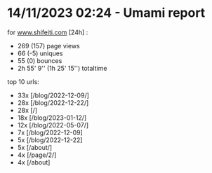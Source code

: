 # 14/11/2023 02:24 - Umami report
for www.shifeiti.com [24h] :

 - 269 (157) page views
 - 66 (-5) uniques
 - 55 (0) bounces
 - 2h 55' 9'' (1h 25' 15'') totaltime


top 10 urls:
 - 33x [/blog/2022-12-09/]
 - 28x [/blog/2022-12-22/]
 - 28x [/]
 - 18x [/blog/2023-01-12/]
 - 12x [/blog/2022-05-07/]
 - 7x [/blog/2022-12-09]
 - 5x [/blog/2022-12-22]
 - 5x [/about/]
 - 4x [/page/2/]
 - 4x [/about]


